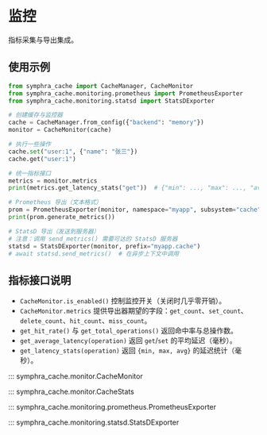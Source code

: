# 监控

指标采集与导出集成。

## 使用示例

```python
from symphra_cache import CacheManager, CacheMonitor
from symphra_cache.monitoring.prometheus import PrometheusExporter
from symphra_cache.monitoring.statsd import StatsDExporter

# 创建缓存与监控器
cache = CacheManager.from_config({"backend": "memory"})
monitor = CacheMonitor(cache)

# 执行一些操作
cache.set("user:1", {"name": "张三"})
cache.get("user:1")

# 统一指标接口
metrics = monitor.metrics
print(metrics.get_latency_stats("get"))  # {"min": ..., "max": ..., "avg": ...}

# Prometheus 导出（文本格式）
prom = PrometheusExporter(monitor, namespace="myapp", subsystem="cache")
print(prom.generate_metrics())

# StatsD 导出（发送到服务器）
# 注意：调用 send_metrics() 需要可达的 StatsD 服务器
statsd = StatsDExporter(monitor, prefix="myapp.cache")
# await statsd.send_metrics()  # 在异步上下文中调用
```

## 指标接口说明

- `CacheMonitor.is_enabled()` 控制监控开关（关闭时几乎零开销）。
- `CacheMonitor.metrics` 提供导出器期望的字段：`get_count`、`set_count`、`delete_count`、`hit_count`、`miss_count`。
- `get_hit_rate()` 与 `get_total_operations()` 返回命中率与总操作数。
- `get_average_latency(operation)` 返回 `get`/`set` 的平均延迟（毫秒）。
- `get_latency_stats(operation)` 返回 `{min, max, avg}` 的延迟统计（毫秒）。

::: symphra_cache.monitor.CacheMonitor

::: symphra_cache.monitor.CacheStats

::: symphra_cache.monitoring.prometheus.PrometheusExporter

::: symphra_cache.monitoring.statsd.StatsDExporter
